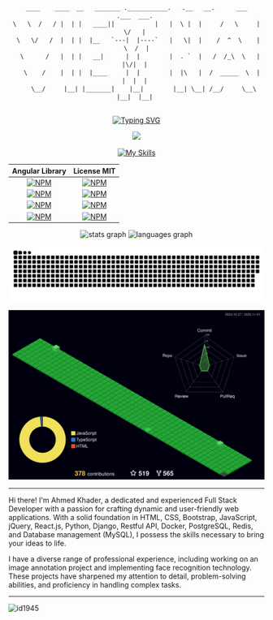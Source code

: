 <div align="center">
  
```
____    ____  __   _______ .___________.   .__   __.      ___      .___  ___. 
\   \  /   / |  | |   ____||           |   |  \ |  |     /   \     |   \/   | 
 \   \/   /  |  | |  |__   `---|  |----`   |   \|  |    /  ^  \    |  \  /  |
  \      /   |  | |   __|      |  |        |  . `  |   /  /_\  \   |  |\/|  | 
   \    /    |  | |  |____     |  |        |  |\   |  /  _____  \  |  |  |  | 
    \__/     |__| |_______|    |__|        |__| \__| /__/     \__\ |__|  |__| 
                                                                              
```

</div>

<div align="center">
  
  [![Typing SVG](https://readme-typing-svg.demolab.com/?font=Fira+Code&pause=1000&width=500&lines=Hi+there+%F0%9F%91%8B%2C+I%27m+DaiDH.+I%27m+from+VietNam)](https://git.io/typing-svg)
</div>

<p align="center">
  <img src="https://twistedsifter.com/wp-content/uploads/2018/12/bear-waving.jpg?w=800" height="400"/>
</p>

<div align="center">
  
  [![My Skills](https://skillicons.dev/icons?i=angular,vue,react,linux,js,ts,vscode)](https://skillicons.dev)
  
</div>

<div align="center">
  
| Angular Library | License MIT |
|:-------------:|:-------------:|
| [![NPM](https://nodei.co/npm/ngx-shift-jis.png)](https://www.npmjs.com/package/ngx-shift-jis)      | [![NPM](https://nodei.co/npm/ngx-flexlayout.png)](https://www.npmjs.com/package/ngx-flexlayout)     |
| [![NPM](https://nodei.co/npm/ngx-scanner-face.png)](https://www.npmjs.com/package/ngx-scanner-face)      | [![NPM](https://nodei.co/npm/ngx-scanner-text.png)](https://www.npmjs.com/package/ngx-scanner-text)     |
| [![NPM](https://nodei.co/npm/ngx-print-element.png)](https://www.npmjs.com/package/ngx-print-element)      | [![NPM](https://nodei.co/npm/ngx-scanner-qrcode.png)](https://www.npmjs.com/package/ngx-scanner-qrcode)     |
| [![NPM](https://nodei.co/npm/ngx-qrcode-styling.png)](https://www.npmjs.com/package/ngx-qrcode-styling)      | [![NPM](https://nodei.co/npm/ngx-scanner-face-mesh.png)](https://www.npmjs.com/package/ngx-scanner-face-mesh)     |

</div>

<div align="center">
  <img src="https://github-readme-stats.vercel.app/api?hide_title=false&hide_rank=false&show_icons=true&include_all_commits=true&count_private=true&disable_animations=false&theme=dracula&locale=en&hide_border=false&username=id1945" height="150" alt="stats graph"  />
  <img src="https://github-readme-stats.vercel.app/api/top-langs?locale=en&hide_title=false&layout=compact&card_width=320&langs_count=5&theme=dracula&hide_border=false&username=id1945" height="150" alt="languages graph"  />
</div>

<div align="center">
  
  ![github contribution grid snake animation](https://raw.githubusercontent.com/id1945/id1945/output/github-contribution-grid-snake-dark.svg)
  
  ![GitHub stats](https://raw.githubusercontent.com/id1945/id1945/master/profile-3d-contrib/profile-night-green.svg)
</div>

<hr>

<p align="left">
Hi there! I'm Ahmed Khader,
a dedicated and experienced Full Stack Developer with a passion for crafting dynamic and user-friendly web applications.
With a solid foundation in HTML, CSS, Bootstrap, JavaScript, jQuery, React.js, Python, Django, Restful API, Docker, PostgreSQL, Redis, and Database management (MySQL),
I possess the skills necessary to bring your ideas to life.

I have a diverse range of professional experience,
including working on an image annotation project and implementing face recognition technology.
These projects have sharpened my attention to detail, problem-solving abilities, and proficiency in handling complex tasks.

</p>

<hr>

<p align="left"> <img src="https://komarev.com/ghpvc/?username=id1945" alt="id1945"/> </p>
